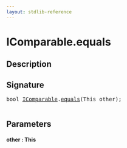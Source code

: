 ```yaml
---
layout: stdlib-reference
---
```


# IComparable\.equals

## Description





## Signature 

<pre>
<span class="code_keyword">bool</span> <a href="/stdlib-reference/interfaces/IComparable/index" class="code_type">IComparable</a>.<a href="/stdlib-reference/interfaces/IComparable/equals">equals</a>(<span class="code_keyword">This</span> <span class='code_param'>other</span>);

</pre>

## Parameters

#### other  : This


